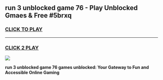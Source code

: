 
## run 3 unblocked game 76 - Play Unblocked Gmaes & Free #5brxq
<h3>
<a href="https://news.freeplayer.one?title=run_3_unblocked_game_76&ref=03M">CLICK TO PLAY</a></h3>
<hr>

<h3>
<a href="https://news.freeplayer.one?title=run_3_unblocked_game_76&ref=03M">CLICK 2 PLAY</a>
  
</h3>

<a href="https://news.freeplayer.one?title=run_3_unblocked_game_76&ref=03M"><img src="https://clearcache.store/games.png"></a>


**run 3 unblocked game 76 games unblocked: Your Gateway to Fun and Accessible Online Gaming**
